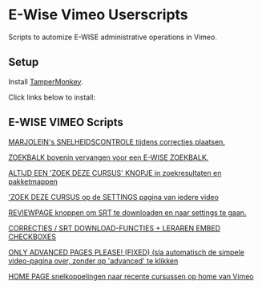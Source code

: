 E-Wise Vimeo Userscripts
=================

Scripts to automize E-WISE administrative operations in Vimeo.


## Setup

Install [TamperMonkey](https://www.tampermonkey.net "Tampermonkey").

Click links below to install:

  

## E-WISE VIMEO Scripts

[MARJOLEIN's SNELHEIDSCONTROLE tijdens correcties plaatsen.](https://github.com/ewisenl/Vimeo-Userscript/raw/master/snelheidscontrole.user.js)  

[ZOEKBALK bovenin vervangen voor een E-WISE ZOEKBALK.](https://github.com/ewisenl/Vimeo-Userscript/raw/master/swapSearchBar.user.js)  

[ALTIJD EEN 'ZOEK DEZE CURSUS' KNOPJE in zoekresultaten en pakketmappen](https://github.com/ewisenl/Vimeo-Userscript/raw/master/allvideosCursusButton.user.js)  

['ZOEK DEZE CURSUS op de SETTINGS pagina van iedere video](https://github.com/ewisenl/Vimeo-Userscript/raw/master/findThisCourseButton.user.js)  

[REVIEWPAGE knoppen om SRT te downloaden en naar settings te gaan.](https://github.com/ewisenl/Vimeo-Userscript/raw/master/reviewpageButton.user.js)  

[CORRECTIES / SRT DOWNLOAD-FUNCTIES + LERAREN EMBED CHECKBOXES](https://github.com/ewisenl/Vimeo-Userscript/raw/master/userscript.user.js)

[ONLY ADVANCED PAGES PLEASE! (FIXED) (sla automatisch de simpele video-pagina over, zonder op 'advanced' te klikken](https://github.com/ewisenl/Vimeo-Userscript/raw/master/onlyadvanced.user.js)

[HOME PAGE snelkoppelingen naar recente cursussen op home van Vimeo](https://github.com/ewisenl/Vimeo-Userscript/raw/master/homepage.user.js)
